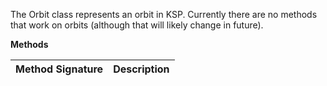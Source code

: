 The Orbit class represents an orbit in KSP.  Currently there are no methods that work on orbits (although that will likely change in future).

**Methods**

| Method Signature | Description |
| :--- | :--- |
